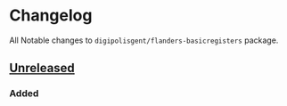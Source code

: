 # Changelog

All Notable changes to `digipolisgent/flanders-basicregisters` package.

## [Unreleased]

### Added

[Unreleased]: https://github.com/digipolisgent/php_package_dg-flanders-basicregisters/compare/master...develop
